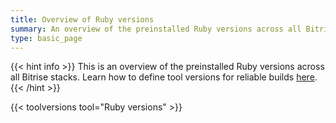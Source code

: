 ```yaml
---
title: Overview of Ruby versions
summary: An overview of the preinstalled Ruby versions across all Bitrise stacks.
type: basic_page
---
```


{{< hint info >}}
This is an overview of the preinstalled Ruby versions across all Bitrise stacks.
Learn how to define tool versions for reliable builds [here](../../tips/Tool%20versions).
{{< /hint >}}

{{< toolversions tool="Ruby versions" >}}

